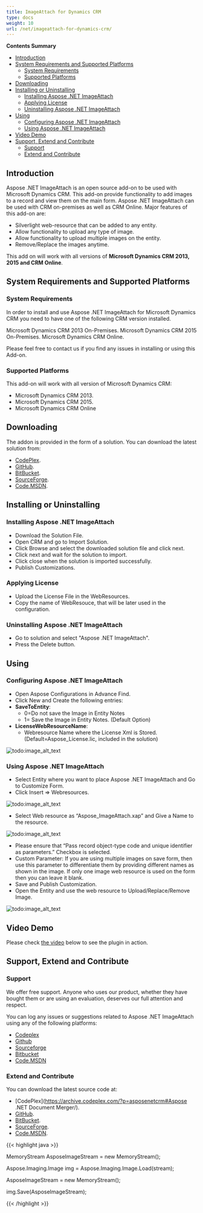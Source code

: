 ```yaml
---
title: ImageAttach for Dynamics CRM
type: docs
weight: 10
url: /net/imageattach-for-dynamics-crm/
---
```


**Contents Summary**

- [Introduction](#ImageAttachforDynamicsCRM-Introduction)
- [System Requirements and Supported Platforms](#ImageAttachforDynamicsCRM-SystemRequirementsandSupportedPlatforms) 
  - [System Requirements](#ImageAttachforDynamicsCRM-SystemRequirements)
  - [Supported Platforms](#ImageAttachforDynamicsCRM-SupportedPlatforms)
- [Downloading](#ImageAttachforDynamicsCRM-Downloading)
- [Installing or Uninstalling](#ImageAttachforDynamicsCRM-InstallingorUninstalling) 
  - [Installing Aspose .NET ImageAttach](#ImageAttachforDynamicsCRM-InstallingAspose.NETImageAttach)
  - [Applying License](#ImageAttachforDynamicsCRM-ApplyingLicense)
  - [Uninstalling Aspose .NET ImageAttach](#ImageAttachforDynamicsCRM-UninstallingAspose.NETImageAttach)
- [Using](#ImageAttachforDynamicsCRM-Using) 
  - [Configuring Aspose .NET ImageAttach](#ImageAttachforDynamicsCRM-ConfiguringAspose.NETImageAttach)
  - [Using Aspose .NET ImageAttach](#ImageAttachforDynamicsCRM-UsingAspose.NETImageAttach)
- [Video Demo](#ImageAttachforDynamicsCRM-VideoDemo)
- [Support, Extend and Contribute](#ImageAttachforDynamicsCRM-Support,ExtendandContribute) 
  - [Support](#ImageAttachforDynamicsCRM-Support)
  - [Extend and Contribute](#ImageAttachforDynamicsCRM-ExtendandContribute)
## **Introduction**
Aspose .NET ImageAttach is an open source add-on to be used with Microsoft Dynamics CRM. This add-on provide functionality to add images to a record and view them on the main form. Aspose .NET ImageAttach can be used with CRM on-premises as well as CRM Online.
Major features of this add-on are:

- Silverlight web-resource that can be added to any entity.
- Allow functionality to upload any type of image.
- Allow functionality to upload multiple images on the entity.
- Remove/Replace the images anytime.

This add on will work with all versions of **Microsoft Dynamics CRM 2013, 2015 and CRM Online**.
## **System Requirements and Supported Platforms**
### **System Requirements**
In order to install and use Aspose .NET ImageAttach for Microsoft Dynamics CRM you need to have one of the following CRM version installed.

Microsoft Dynamics CRM 2013 On-Premises.
Microsoft Dynamics CRM 2015 On-Premises.
Microsoft Dynamics CRM Online.

Please feel free to contact us if you find any issues in installing or using this Add-on.
### **Supported Platforms**
This add-on will work with all version of Microsoft Dynamics CRM:

- Microsoft Dynamics CRM 2013.
- Microsoft Dynamics CRM 2015.
- Microsoft Dynamics CRM Online
## **Downloading**
The addon is provided in the form of a solution. You can download the latest solution from:

- [CodePlex](https://archive.codeplex.com/?p=asposenetcrm).
- [GitHub](https://github.com/asposemarketplace/asposenetcrm/releases).
- [BitBucket](https://bitbucket.org/asposemarketplace/aspose-.net-for-dynamics-crm/downloads/).
- [SourceForge](https://sourceforge.net/projects/asposenetcrm/files/Aspose%20.NET%20ImageAttach/).
- [Code.MSDN](https://docs.microsoft.com/en-us/samples/browse/?redirectedfrom=MSDN-samples).
## **Installing or Uninstalling**
### **Installing Aspose .NET ImageAttach**
- Download the Solution File.
- Open CRM and go to Import Solution.
- Click Browse and select the downloaded solution file and click next.
- Click next and wait for the solution to import.
- Click close when the solution is imported successfully.
- Publish Customizations.
### **Applying License**
- Upload the License File in the WebResources.
- Copy the name of WebResouce, that will be later used in the configuration.
### **Uninstalling Aspose .NET ImageAttach**
- Go to solution and select "Aspose .NET ImageAttach".
- Press the Delete button.
## **Using**
### **Configuring Aspose .NET ImageAttach**
- Open Aspose Configurations in Advance Find.
- Click New and Create the following entries:
- **SaveToEntity**: 
  - 0=Do not save the Image in Entity Notes
  - 1= Save the Image in Entity Notes. (Default Option)
- **LicenseWebResourceName**: 
  - Webresource Name where the License Xml is Stored. (Default=Aspose_License.lic, included in the solution) 

![todo:image_alt_text](/download/thumbnails/14700546/2124258575)
### **Using Aspose .NET ImageAttach**
- Select Entity where you want to place Aspose .NET ImageAttach and Go to Customize Form.
- Click Insert => Webresources. 

![todo:image_alt_text](imageattach-for-dynamics-crm_1)

- Select Web resource as “Aspose_ImageAttach.xap” and Give a Name to the resource. 

![todo:image_alt_text](imageattach-for-dynamics-crm_2)

- Please ensure that “Pass record object-type code and unique identifier as parameters.” Checkbox is selected.
- Custom Parameter: If you are using multiple images on save form, then use this parameter to differentiate them by providing different names as shown in the image. If only one image web resource is used on the form then you can leave it blank.
- Save and Publish Customization.
- Open the Entity and use the web resource to Upload/Replace/Remove Image. 

![todo:image_alt_text](imageattach-for-dynamics-crm_3)
## **Video Demo**
Please check [the video](https://www.youtube.com/watch?v=k_QVup-N3c8&feature=youtu.be) below to see the plugin in action.
## **Support, Extend and Contribute**
### **Support**
We offer free support. Anyone who uses our product, whether they have bought them or are using an evaluation, deserves our full attention and respect.

You can log any issues or suggestions related to Aspose .NET ImageAttach using any of the following platforms:

- [Codeplex](http://goo.gl/rm1kdU)
- [Github](https://github.com/asposemarketplace/asposenetcrm/wiki/Aspose-.NET-ImageAttach)
- [Sourceforge](https://sourceforge.net/p/asposenetcrm/wiki/Aspose%20.NET%20ImageAttach/)
- [Bitbucket](https://bitbucket.org/asposemarketplace/aspose-.net-for-dynamics-crm/wiki/Aspose%20.NET%20ImageAttach)
- [Code.MSDN](https://docs.microsoft.com/en-us/samples/browse/?redirectedfrom=MSDN-samples)
### **Extend and Contribute**
You can download the latest source code at:

- [CodePlex](https://archive.codeplex.com/?p=asposenetcrm#Aspose .NET Document Merger/).
- [GitHub](https://github.com/asposemarketplace/asposenetcrm/tree/master/Aspose%20.NET%20ImageAttach/Source%20Code).
- [BitBucket](https://bitbucket.org/asposemarketplace/aspose-.net-for-dynamics-crm/src/7ce93ebc181bba2b22539bfe183c68872f812070/Aspose%20.NET%20ImageAttach/Source%20Code/?at=master).
- [SourceForge](https://sourceforge.net/p/asposenetcrm/code/ci/master/tree/Aspose%20.NET%20ImageAttach/Source%20Code/).
- [Code.MSDN](https://docs.microsoft.com/en-us/samples/browse/?redirectedfrom=MSDN-samples/view/SourceCode#content).

{{< highlight java >}}

 MemoryStream AsposeImageStream = new MemoryStream();

Aspose.Imaging.Image img = Aspose.Imaging.Image.Load(stream);

AsposeImageStream = new MemoryStream();

img.Save(AsposeImageStream);


{{< /highlight >}}
